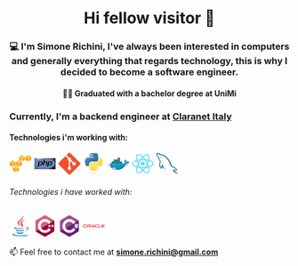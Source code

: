 <h1 align="center">Hi fellow visitor 👋</h1>
<h3 align="center">💻 I'm Simone Richini, I've always been interested in computers and generally everything that regards technology, this is why I decided to become a software engineer.</h3>
<h4 align="center">👨‍🎓 Graduated with a bachelor degree at UniMi</h3>

<h3 align="left">Currently, I'm a backend engineer at <a href="https://www.claranet.it/">Claranet Italy</a></h3>

<h4 align="left">Technologies i'm working with:</h3>

<p align="left">
    <img src="https://raw.githubusercontent.com/izumin5210/emojipack-for-devicon/master/png/amazonwebservices.png" alt="aws" width="40" height="40"/>
    <img src="https://raw.githubusercontent.com/izumin5210/emojipack-for-devicon/master/png/php.png" alt="aws" width="40" height="40"/>
    <img src="https://raw.githubusercontent.com/izumin5210/emojipack-for-devicon/master/png/git.png" alt="aws" width="40" height="40"/>
    <img src="https://raw.githubusercontent.com/izumin5210/emojipack-for-devicon/master/png/python.png" alt="aws" width="40" height="40"/>
    <img src="https://raw.githubusercontent.com/izumin5210/emojipack-for-devicon/master/png/docker.png" alt="aws" width="40" height="40"/>
    <img src="https://raw.githubusercontent.com/izumin5210/emojipack-for-devicon/master/png/react.png" alt="aws" width="40" height="40"/>
    <img src="https://raw.githubusercontent.com/izumin5210/emojipack-for-devicon/master/png/mysql.png" alt="aws" width="40" height="40"/>
</p>

<h6 align="left">Technologies i have worked with:</h3>
<p align="left">
    <img src="https://raw.githubusercontent.com/izumin5210/emojipack-for-devicon/master/png/java.png" alt="aws" width="40" height="40"/>
    <img src="https://raw.githubusercontent.com/izumin5210/emojipack-for-devicon/master/png/cplusplus.png" alt="aws" width="40" height="40"/>
    <img src="https://raw.githubusercontent.com/izumin5210/emojipack-for-devicon/master/png/csharp.png" alt="aws" width="40" height="40"/>
    <img src="https://raw.githubusercontent.com/izumin5210/emojipack-for-devicon/master/png/oracle.png" alt="aws" width="40" height="40"/>
</p>

📫 Feel free to contact me at **simone.richini@gmail.com**
